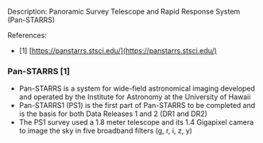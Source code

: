Description: Panoramic Survey Telescope and Rapid Response System (Pan-STARRS)

References: 
  - [1] [https://panstarrs.stsci.edu/](https://panstarrs.stsci.edu/)

### Pan-STARRS [1]
  - Pan-STARRS is a system for wide-field astronomical imaging developed and operated by the Institute for Astronomy at the University of Hawaii
  - Pan-STARRS1 (PS1) is the first part of Pan-STARRS to be completed and is the basis for both Data Releases 1 and 2 (DR1 and DR2)
  - The PS1 survey used a 1.8 meter telescope and its 1.4 Gigapixel camera to image the sky in five broadband filters (g, r, i, z, y)
